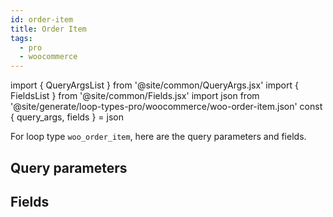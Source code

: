 ```yaml
---
id: order-item
title: Order Item
tags:
  - pro
  - woocommerce
---
```

import { QueryArgsList } from '@site/common/QueryArgs.jsx'
import { FieldsList } from '@site/common/Fields.jsx'
import json from '@site/generate/loop-types-pro/woocommerce/woo-order-item.json'
const { query_args, fields } = json

For loop type `woo_order_item`, here are the query parameters and fields.

## Query parameters

<QueryArgsList args={query_args} />

## Fields

<FieldsList fields={fields} />
